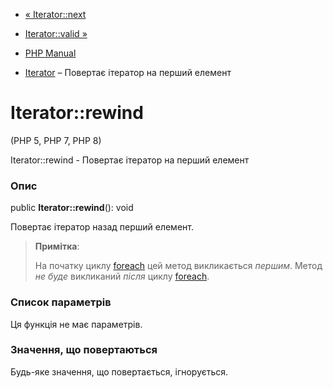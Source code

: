 - [« Iterator::next](iterator.next.md)
- [Iterator::valid »](iterator.valid.md)

- [PHP Manual](index.md)
- [Iterator](class.iterator.md)
– Повертає ітератор на перший елемент

# Iterator::rewind

(PHP 5, PHP 7, PHP 8)

Iterator::rewind - Повертає ітератор на перший елемент

### Опис

public **Iterator::rewind**(): void

Повертає ітератор назад перший елемент.

> **Примітка**:
>
> На початку циклу [foreach](control-structures.foreach.md) цей метод
> викликається *першим*. Метод *не буде* викликаний *після* циклу
> [foreach](control-structures.foreach.md).

### Список параметрів

Ця функція не має параметрів.

### Значення, що повертаються

Будь-яке значення, що повертається, ігнорується.
